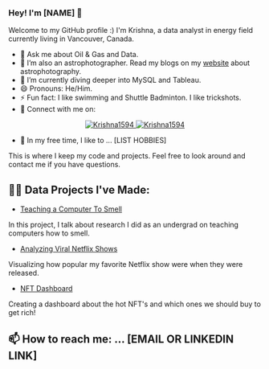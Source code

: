 ### Hey! I'm [NAME] 👋

Welcome to my GitHub profile :)
I'm Krishna, a data analyst in energy field currently living in Vancouver, Canada.

- 💬 Ask me about Oil & Gas and Data.
- 🔭 I’m also an astrophotographer. Read my blogs on my [website](https://Krishna1594.github.io) about astrophotography.
- 🌱 I’m currently diving deeper into MySQL and Tableau.
- 😄 Pronouns: He/Him.
- ⚡ Fun fact: I like swimming and Shuttle Badminton. I like trickshots.
- 🤝 Connect with me on:
<p align="center">
 <a href="https://krishna1594.github.io" target="blank">
  <img src="https://i.postimg.cc/tTSpYqKY/world-wide-web-6471842.png" alt="Krishna1594" />
 </a>
 </a>
 <a href="https://linkedin.com/in/krishna-nischal-bharatula" target="_blank">
  <img src="https://i.postimg.cc/YCbncvYG/linked-In-icon.png" alt="Krishna1594"/>
 </a>
 
- 🎈 In my free time, I like to ... [LIST HOBBIES]

This is where I keep my code and projects. Feel free to look around and contact me if you have questions.


## 👨‍💻 Data Projects I've Made:
- [Teaching a Computer To Smell](https://averyjsmith.com/portfolio/DoterraVaporsens/) 

In this project, I talk about research I did as an undergrad on teaching computers how to smell. 

- [Analyzing Viral Netflix Shows](https://averyjsmith.com/portfolio/NetflexOriginals/) 

Visualizing how popular my favorite Netflix show were when they were released. 

- [NFT Dashboard](https://github.com/AveryData/veefriend-dashboard)

Creating a dashboard about the hot NFT's and which ones we should buy to get rich! 


## 📫 How to reach me: ... [EMAIL OR LINKEDIN LINK]


